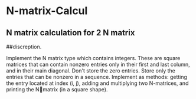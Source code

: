 # N-matrix-Calcul
N matrix calculation for 2 N matrix
----------------
##discreption.

Implement the N matrix type which contains integers.
These are square matrices that can contain nonzero entries only in their first and last column, and 
in their main diagonal. Don't store the zero entries. Store only the entries that can be nonzero in a 
sequence. Implement as methods:
getting the entry located at index (i, j), adding and multiplying two N-matrices, and printing the Nmatrix (in a
square shape).

